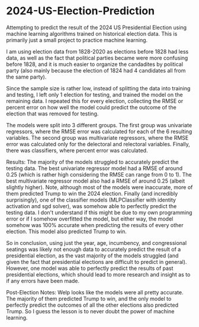# 2024-US-Election-Prediction
Attempting to predict the result of the 2024 US Presidential Election using machine learning algorithms trained on historical election data. This is primarily just a small project to practice machine learning.

I am using election data from 1828-2020 as elections before 1828 had less data, as well as the fact that political parties became were more confusing before 1828, and it is much easier to organize the candadites by political party (also mainly because the election of 1824 had 4 candidates all from the same party).

Since the sample size is rather low, instead of splitting the data into training and testing, I left only 1 election for testing, and trained the model on the remaining data. I repeated this for every election, collecting the RMSE or percent error on how well the model could predict the outcome of the election that was removed for testing.

The models were split into 3 different groups. The first group was univariate regressors, where the RMSE error was calculated for each of the 6 resulting variables. The second group was multivariate regressors, where the RMSE error was calculated only for the delectoral and relectoral variables. Finally, there was classifiers, where percent error was calculated.

Results:
The majority of the models struggled to accurately predict the testing data. The best univariate regressor model had a RMSE of around 0.25 (which is rather high considering the RMSE can range from 0 to 1). The best multivariate regressor model also had a RMSE of around 0.25 (albeit slightly higher). Note, although most of the models were inaccurate, more of them predicted Trump to win the 2024 election. Finally (and incredibly surprisingly), one of the classifier models (MLPClassifier with identity activation and sgd solver), was somehow able to perfectly predict the testing data. I don't understand if this might be due to my own programming error or if I somehow overfitted the model, but either way, the model somehow was 100% accurate when predicting the results of every other election. This model also predicted Trump to win.

So in conclusion, using just the year, age, incumbency, and congressional seatings was likely not enough data to accurately predict the result of a presidential election, as the vast majority of the models struggled (and given the fact that presidential elections are difficult to predict in general). However, one model was able to perfectly predict the results of past presidential elections, which should lead to more research and insight as to if any errors have been made.

Post-Election Notes:
Welp looks like the models were all pretty accurate. The majority of them predicted Trump to win, and the only model to perfectly predict the outcomes of all the other elections also predicted Trump. So I guess the lesson is to never doubt the power of machine learning.
